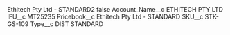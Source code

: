 <?xml version="1.0" encoding="UTF-8"?>
<CustomMetadata xmlns="http://soap.sforce.com/2006/04/metadata" xmlns:xsi="http://www.w3.org/2001/XMLSchema-instance" xmlns:xsd="http://www.w3.org/2001/XMLSchema">
    <label>Ethitech Pty Ltd - STANDARD2</label>
    <protected>false</protected>
    <values>
        <field>Account_Name__c</field>
        <value xsi:type="xsd:string">ETHITECH PTY LTD</value>
    </values>
    <values>
        <field>IFU__c</field>
        <value xsi:type="xsd:string">MT25235</value>
    </values>
    <values>
        <field>Pricebook__c</field>
        <value xsi:type="xsd:string">Ethitech Pty Ltd - STANDARD</value>
    </values>
    <values>
        <field>SKU__c</field>
        <value xsi:type="xsd:string">STK-GS-109</value>
    </values>
    <values>
        <field>Type__c</field>
        <value xsi:type="xsd:string">DIST STANDARD</value>
    </values>
</CustomMetadata>
